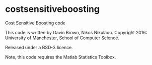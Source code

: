 # costsensitiveboosting
Cost Sensitive Boosting code

This code is written by Gavin Brown, Nikos Nikolaou.
Copyright 2016: University of Manchester, School of Computer Science.

Released under a BSD-3 licence.

Note, this code requires the Matlab Statistics Toolbox.

